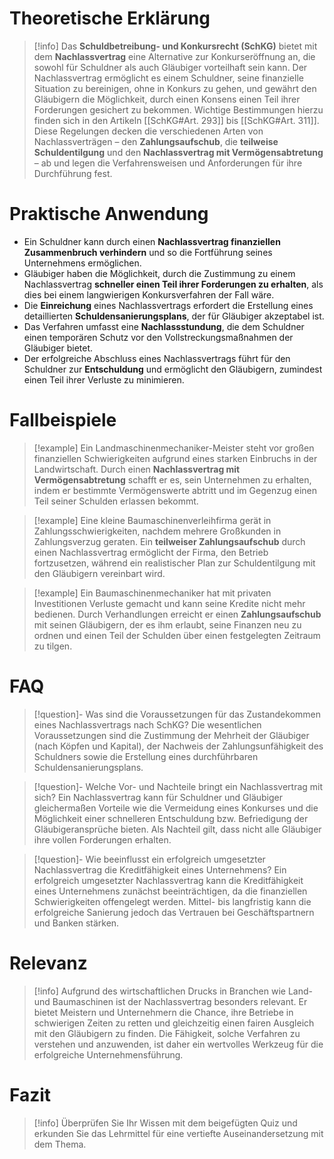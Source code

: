 # Theoretische Erklärung
>[!info] 
>Das **Schuldbetreibung- und Konkursrecht (SchKG)** bietet mit dem **Nachlassvertrag** eine Alternative zur Konkurseröffnung an, die sowohl für Schuldner als auch Gläubiger vorteilhaft sein kann. Der Nachlassvertrag ermöglicht es einem Schuldner, seine finanzielle Situation zu bereinigen, ohne in Konkurs zu gehen, und gewährt den Gläubigern die Möglichkeit, durch einen Konsens einen Teil ihrer Forderungen gesichert zu bekommen. Wichtige Bestimmungen hierzu finden sich in den Artikeln [[SchKG#Art. 293]] bis [[SchKG#Art. 311]]. Diese Regelungen decken die verschiedenen Arten von Nachlassverträgen – den **Zahlungsaufschub**, die **teilweise Schuldentilgung** und den **Nachlassvertrag mit Vermögensabtretung** – ab und legen die Verfahrensweisen und Anforderungen für ihre Durchführung fest.

# Praktische Anwendung
- Ein Schuldner kann durch einen **Nachlassvertrag finanziellen Zusammenbruch verhindern** und so die Fortführung seines Unternehmens ermöglichen.
- Gläubiger haben die Möglichkeit, durch die Zustimmung zu einem Nachlassvertrag **schneller einen Teil ihrer Forderungen zu erhalten**, als dies bei einem langwierigen Konkursverfahren der Fall wäre.
- Die **Einreichung** eines Nachlassvertrags erfordert die Erstellung eines detaillierten **Schuldensanierungsplans**, der für Gläubiger akzeptabel ist.
- Das Verfahren umfasst eine **Nachlassstundung**, die dem Schuldner einen temporären Schutz vor den Vollstreckungsmaßnahmen der Gläubiger bietet.
- Der erfolgreiche Abschluss eines Nachlassvertrags führt für den Schuldner zur **Entschuldung** und ermöglicht den Gläubigern, zumindest einen Teil ihrer Verluste zu minimieren.

# Fallbeispiele
>[!example] Ein Landmaschinenmechaniker-Meister steht vor großen finanziellen Schwierigkeiten aufgrund eines starken Einbruchs in der Landwirtschaft. Durch einen **Nachlassvertrag mit Vermögensabtretung** schafft er es, sein Unternehmen zu erhalten, indem er bestimmte Vermögenswerte abtritt und im Gegenzug einen Teil seiner Schulden erlassen bekommt.

>[!example] Eine kleine Baumaschinenverleihfirma gerät in Zahlungsschwierigkeiten, nachdem mehrere Großkunden in Zahlungsverzug geraten. Ein **teilweiser Zahlungsaufschub** durch einen Nachlassvertrag ermöglicht der Firma, den Betrieb fortzusetzen, während ein realistischer Plan zur Schuldentilgung mit den Gläubigern vereinbart wird.

>[!example] Ein Baumaschinenmechaniker hat mit privaten Investitionen Verluste gemacht und kann seine Kredite nicht mehr bedienen. Durch Verhandlungen erreicht er einen **Zahlungsaufschub** mit seinen Gläubigern, der es ihm erlaubt, seine Finanzen neu zu ordnen und einen Teil der Schulden über einen festgelegten Zeitraum zu tilgen.

# FAQ
>[!question]- Was sind die Voraussetzungen für das Zustandekommen eines Nachlassvertrags nach SchKG?
>Die wesentlichen Voraussetzungen sind die Zustimmung der Mehrheit der Gläubiger (nach Köpfen und Kapital), der Nachweis der Zahlungsunfähigkeit des Schuldners sowie die Erstellung eines durchführbaren Schuldensanierungsplans.

>[!question]- Welche Vor- und Nachteile bringt ein Nachlassvertrag mit sich?
>Ein Nachlassvertrag kann für Schuldner und Gläubiger gleichermaßen Vorteile wie die Vermeidung eines Konkurses und die Möglichkeit einer schnelleren Entschuldung bzw. Befriedigung der Gläubigeransprüche bieten. Als Nachteil gilt, dass nicht alle Gläubiger ihre vollen Forderungen erhalten.

>[!question]- Wie beeinflusst ein erfolgreich umgesetzter Nachlassvertrag die Kreditfähigkeit eines Unternehmens?
>Ein erfolgreich umgesetzter Nachlassvertrag kann die Kreditfähigkeit eines Unternehmens zunächst beeinträchtigen, da die finanziellen Schwierigkeiten offengelegt werden. Mittel- bis langfristig kann die erfolgreiche Sanierung jedoch das Vertrauen bei Geschäftspartnern und Banken stärken.

# Relevanz
>[!info] 
>Aufgrund des wirtschaftlichen Drucks in Branchen wie Land- und Baumaschinen ist der Nachlassvertrag besonders relevant. Er bietet Meistern und Unternehmern die Chance, ihre Betriebe in schwierigen Zeiten zu retten und gleichzeitig einen fairen Ausgleich mit den Gläubigern zu finden. Die Fähigkeit, solche Verfahren zu verstehen und anzuwenden, ist daher ein wertvolles Werkzeug für die erfolgreiche Unternehmensführung.
# Fazit
>[!info] 
>Überprüfen Sie Ihr Wissen mit dem beigefügten Quiz und erkunden Sie das Lehrmittel für eine vertiefte Auseinandersetzung mit dem Thema.
